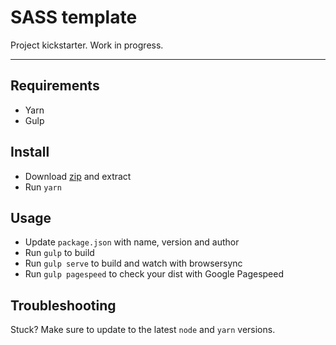 SASS template
=============

Project kickstarter.
Work in progress.

- - -

## Requirements

* Yarn
* Gulp

## Install

* Download [zip](https://github.com/lekkerduidelijk/sass-template/archive/master.zip) and extract
* Run <code>yarn</code>

## Usage

* Update <code>package.json</code> with name, version and author
* Run <code>gulp</code> to build
* Run <code>gulp serve</code> to build and watch with browsersync
* Run <code>gulp pagespeed</code> to check your dist with Google Pagespeed


## Troubleshooting

Stuck? Make sure to update to the latest <code>node</code> and <code>yarn</code> versions.
